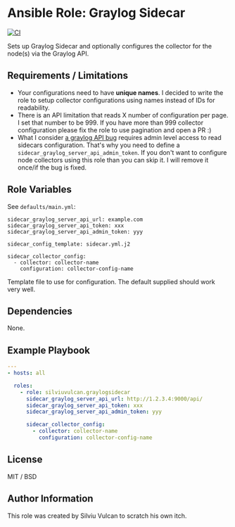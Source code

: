 # Ansible Role: Graylog Sidecar

[![CI](https://github.com/silviuvulcan/ansible-role-graylogsidecar/workflows/CI/badge.svg?event=push)](https://github.com/filviu/ansible-role-graylogsidecar/actions?query=workflow%3ACI)

Sets up Graylog Sidecar and optionally configures the collector for the node(s) via the Graylog API.

## Requirements / Limitations

- Your configurations need to have **unique names**. I decided to write the role to setup collector configurations using names instead of IDs for readability.
- There is an API limitation that reads X number of configuration per page. I set that number to be 999. If you have more than 999 collector configuration please fix the role to use pagination and open a PR :)
- What I consider [a graylog API bug](https://github.com/Graylog2/graylog2-server/issues/12044) requires admin level access to read sidecars configuration. That's why you need to define a `sidecar_graylog_server_api_admin_token`. If you don't want to configure node collectors using this role than you can skip it. I will remove it once/if the bug is fixed. 

## Role Variables

See `defaults/main.yml`:

    sidecar_graylog_server_api_url: example.com
    sidecar_graylog_server_api_token: xxx
    sidecar_graylog_server_api_admin_token: yyy

    sidecar_config_template: sidecar.yml.j2

    sidecar_collector_config:
      - collector: collector-name
        configuration: collector-config-name

Template file to use for configuration. The default supplied should work very well.

## Dependencies

None.

## Example Playbook

```yaml
---
- hosts: all

  roles:
    - role: silviuvulcan.graylogsidecar
      sidecar_graylog_server_api_url: http://1.2.3.4:9000/api/
      sidecar_graylog_server_api_token: xxx
      sidecar_graylog_server_api_admin_token: yyy

      sidecar_collector_config:
        - collector: collector-name
          configuration: collector-config-name
```

## License

MIT / BSD


## Author Information

This role was created by Silviu Vulcan to scratch his own itch.
